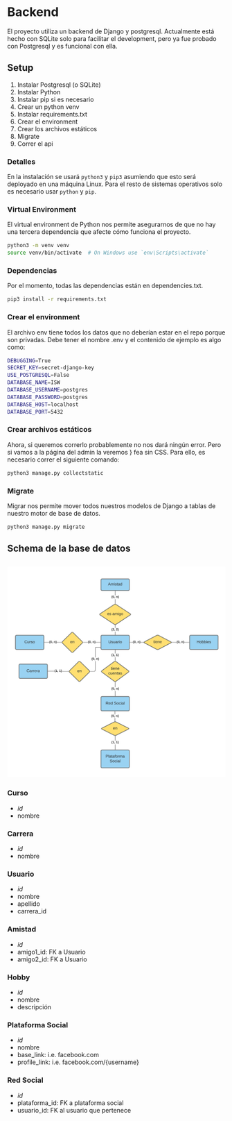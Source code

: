 # Backend
El proyecto utiliza un backend de Django y postgresql. Actualmente está hecho con SQLite solo para facilitar el 
development, pero ya fue probado con Postgresql y es funcional con ella.

## Setup
1. Instalar Postgresql (o SQLite)
2. Instalar Python
3. Instalar pip si es necesario
4. Crear un python venv
5. Instalar requirements.txt
6. Crear el environment
7. Crear los archivos estáticos
8. Migrate
9. Correr el api

### Detalles
En la instalación se usará `python3` y `pip3` asumiendo que esto será deployado en una máquina Linux. Para el resto 
de sistemas operativos solo es necesario usar `python` y `pip`.

### Virtual Environment
El virtual environment de Python nos permite asegurarnos de que no hay una tercera dependencia que afecte cómo funciona el proyecto.
```bash
python3 -m venv venv
source venv/bin/activate  # On Windows use `env\Scripts\activate`
```

### Dependencias
Por el momento, todas las dependencias están en dependencies.txt.
```bash
pip3 install -r requirements.txt
```

### Crear el environment
El archivo env tiene todos los datos que no deberían estar en el repo porque son privadas. Debe tener el nombre .env
y el contenido de ejemplo es algo como:
```bash
DEBUGGING=True
SECRET_KEY=secret-django-key
USE_POSTGRESQL=False
DATABASE_NAME=ISW
DATABASE_USERNAME=postgres
DATABASE_PASSWORD=postgres
DATABASE_HOST=localhost
DATABASE_PORT=5432
```

### Crear archivos estáticos
Ahora, si queremos correrlo probablemente no nos dará ningún error. Pero si vamos a la página del admin la veremos }
fea sin CSS. Para ello, es necesario correr el siguiente comando:
```bash
python3 manage.py collectstatic
```

### Migrate
Migrar nos permite mover todos nuestros modelos de Django a tablas de nuestro motor de base de datos.
```bash
python3 manage.py migrate
```

## Schema de la base de datos
![Schema](Schema.png)
---
### Curso
- *id*
- nombre

### Carrera
- *id*
- nombre

### Usuario
- *id*
- nombre
- apellido
- carrera_id 

### Amistad
- *id*
- amigo1_id: FK a Usuario
- amigo2_id: FK a Usuario

### Hobby
- *id*
- nombre
- descripción

### Plataforma Social
- *id*
- nombre
- base_link: i.e. facebook.com
- profile_link: i.e. facebook.com/{username}

### Red Social
- *id*
- plataforma_id: FK a plataforma social
- usuario_id: FK al usuario que pertenece
